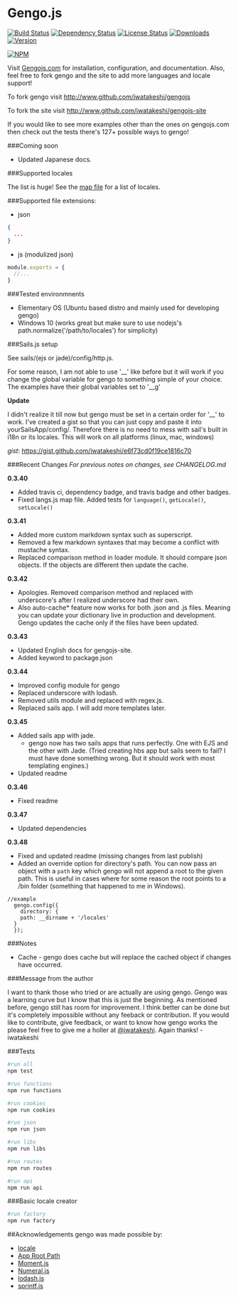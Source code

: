 Gengo.js  
========

[![Build Status](https://travis-ci.org/iwatakeshi/gengojs.svg?branch=master)](https://travis-ci.org/iwatakeshi/gengojs)  [![Dependency Status](https://david-dm.org/iwatakeshi/gengojs.png)](https://github.com/iwatakeshi/gengojs/blob/master/package.json) [![License Status](http://img.shields.io/npm/l/gengojs.svg)](https://github.com/iwatakeshi/gengojs/blob/master/LICENSE) [![Downloads](http://img.shields.io/npm/dm/gengojs.svg)]() [![Version](http://img.shields.io/npm/v/gengojs.svg)]()

[![NPM](https://nodei.co/npm/gengojs.png?downloads=true&downloadRank=true&stars=true)](https://nodei.co/npm/gengojs/)



Visit [Gengojs.com](http://www.gengojs.com) for installation, configuration, and documentation.
Also, feel free to fork gengo and the site to add more languages and locale support!

To fork gengo visit http://www.github.com/iwatakeshi/gengojs

To fork the site visit http://www.github.com/iwatakeshi/gengojs-site

If you would like to see more examples other than the ones on gengojs.com then check out the tests there's 127+ possible ways to gengo!


###Coming soon
* Updated Japanese docs.

###Supported locales

The list is huge! See the [map file](https://github.com/iwatakeshi/gengojs/blob/master/maps/locales.js) for a list of locales.


###Supported file extensions:

* json

```json
{
  ...
}

```

* js (modulized json)

```js
module.exports = {
  //...
}

```

###Tested environmnents

* Elementary OS (Ubuntu based distro and mainly used for developing gengo)
* Windows 10 (works great but make sure to use nodejs's path.normalize('/path/to/locales') for simplicity)


###Sails.js setup

See sails/(ejs or jade)/config/http.js.

For some reason, I am not able to use '\_\_' like before but it will work if you change the global variable for gengo to something simple of your choice. The examples have their global variables set to '\_\_g'

**Update**

I didn't realize it till now but gengo must be set in a certain order for '\_\_' to work. I've created a gist so that you can just copy and paste it into yourSailsApp/config/. Therefore there is no need to mess with sail's built in i18n or its locales. This will work on all platforms (linux, mac, windows)

*gist*: https://gist.github.com/iwatakeshi/e6f73cd0f19ce1816c70

###Recent Changes
*For previous notes on changes, see CHANGELOG.md*

**0.3.40**

* Added travis ci, dependency badge, and travis badge and other badges.
* Fixed langs.js map file. Added tests for `language()`, `getLocale()`, `setLocale()`

**0.3.41**

* Added more custom markdown syntax such as superscript.
* Removed a few markdown syntaxes that may become a conflict with mustache syntax.
* Replaced comparison method in loader module. It should compare json objects. If the objects are different then update the cache.

**0.3.42**

* Apologies. Removed comparison method and replaced with underscore's after I realized underscore had their own.
* Also auto-cache* feature now works for both .json and .js files. Meaning you can update your dictionary live in production and development. Gengo updates the cache only if the files have been updated.

**0.3.43**

* Updated English docs for gengojs-site.
* Added keyword to package.json

**0.3.44**

* Improved config module for gengo
* Replaced underscore with lodash.
* Removed utils module and replaced with regex.js.
* Replaced sails app. I will add more templates later.

**0.3.45**

* Added sails app with jade.
  * gengo now has two sails apps that runs perfectly. One with EJS and the other with Jade. (Tried creating hbs app but sails seem to fail? I must have done something wrong. But it should work with most templating engines.)
* Updated readme

**0.3.46**

* Fixed readme

**0.3.47**

* Updated dependencies

**0.3.48**

* Fixed and updated readme (missing changes from last publish)
* Added an override option for directory's path. You can now pass an object with a `path` key which gengo will not append a root to the given path. This is useful in cases where for some reason the root points to a /bin folder (something that happened to me in Windows). 

```
//example
  gengo.config({
    directory: {
    path: __dirname + '/locales'
  }
  });
```

###Notes

* Cache - gengo does cache but will replace the cached object if changes have occurred.

###Message from the author

I want to thank those who tried or are actually are using gengo. Gengo was a learning curve but I know that this is just the beginning. As mentioned before, gengo still has room for improvement. I think better can be done but it's completely impossible without any feeback or contribution. If you would like to contribute, give feedback, or want to know how gengo works the please feel free to give me a holler at [@iwatakeshi](https://twitter.com/iwatakeshi). Again thanks! - iwatakeshi


###Tests
```bash
#run all
npm test

#run functions
npm run functions

#run cookies
npm run cookies

#run json
npm run json

#run libs
npm run libs

#run routes
npm run routes

#run api
npm run api

```

###Basic locale creator
```bash
#run factory
npm run factory
```

##Acknowledgements
gengo was made possible by:

* [locale](https://github.com/jed/locale)
* [App Root Path](https://github.com/inxilpro/node-app-root-path)
* [Moment.js](https://github.com/moment/moment)
* [Numeral.js](https://github.com/adamwdraper/Numeral-js)
* [lodash.js](https://github.com/lodash/lodash)
* [sprintf.js](https://github.com/alexei/sprintf.js)
